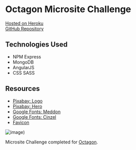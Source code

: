 # Octagon Microsite Challenge

[Hosted on Heroku](https://octogon-challenge.herokuapp.com/)<br>
[GitHub Repository](https://github.com/cwithac/octagon_challenge)

## Technologies Used

- NPM Express
- MongoDB
- AngularJS
- CSS SASS

## Resources

- [Pixabay: Logo](https://pixabay.com/photo-320868/)
- [Pixabay: Hero](https://pixabay.com/photo-1642970/)
- [Google Fonts: Meddon](https://fonts.google.com/specimen/Meddon)
- [Google Fonts: Cinzel](https://fonts.google.com/specimen/Cinzel)
- [Favicon](http://www.favicon.cc/?action=icon&file_id=910285)

![image](#))

Microsite Challenge completed for [Octagon](http://www.octagon.com/).
